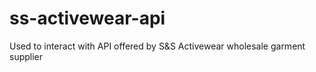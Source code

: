 # ss-activewear-api
Used to interact with API offered by S&amp;S Activewear wholesale garment supplier 
